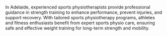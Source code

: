 In Adelaide, experienced sports physiotherapists provide professional guidance in strength training to enhance performance, prevent injuries, and support recovery. With tailored sports physiotherapy programs, athletes and fitness enthusiasts benefit from expert sports physio care, ensuring safe and effective weight training for long-term strength and mobility.
